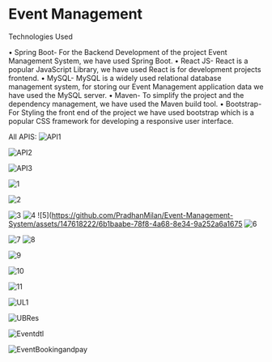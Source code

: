 # Event Management 

Technologies Used 

•	Spring Boot- For the Backend Development of the project Event Management System, we have used Spring Boot.
•	React JS- React is a popular JavaScript Library, we have used React is for development projects frontend.
•	MySQL- MySQL is a widely used relational database management system, for storing our Event Management application data we have used the MySQL server.
•	Maven- To simplify the project and the dependency management, we have used the Maven build tool.
•	Bootstrap- For Styling the front end of the project we have used bootstrap which is a popular CSS framework for developing a responsive user interface.

 










All APIS:
![API1](https://github.com/PradhanMilan/Event-Management-System/assets/147618222/4a4a480b-68a5-47d0-84e5-dd5eca2d9488)


![API2](https://github.com/PradhanMilan/Event-Management-System/assets/147618222/aefdad7f-fb64-4575-ae07-7df5376fc36a)




![API3](https://github.com/PradhanMilan/Event-Management-System/assets/147618222/efa2efce-b385-4be9-bf98-fcc87a3c9d7b)


 
![1](https://github.com/PradhanMilan/Event-Management-System/assets/147618222/569a955a-bb8c-406b-b841-46d6c1ea62c1)

![2](https://github.com/PradhanMilan/Event-Management-System/assets/147618222/c927d278-ec49-4219-8328-c081f8681537)

![3](https://github.com/PradhanMilan/Event-Management-System/assets/147618222/66746eb6-1aeb-47db-a367-a1057ba96971)
![4](https://github.com/PradhanMilan/Event-Management-System/assets/147618222/9283c2e3-4779-4de8-95f1-a00051f6171e)
![5](https://github.com/PradhanMilan/Event-Management-System/assets/147618222/6b1baabe-78f8-4a68-8e34-9a252a6a1675
![6](https://github.com/PradhanMilan/Event-Management-System/assets/147618222/2d301e4c-dc39-4f83-b65c-89a1a077ed19)

![7](https://github.com/PradhanMilan/Event-Management-System/assets/147618222/8fadb952-390c-47ca-90eb-1f977ecfa416)
![8](https://github.com/PradhanMilan/Event-Management-System/assets/147618222/148c1786-b14d-4bcd-924d-61207feccd38)

![9](https://github.com/PradhanMilan/Event-Management-System/assets/147618222/a4f53c1a-ec07-4a37-af5d-9bc8fe381a29)

![10](https://github.com/PradhanMilan/Event-Management-System/assets/147618222/4015f9b6-4925-4be9-9cb3-a04877db1d8c)

![11](https://github.com/PradhanMilan/Event-Management-System/assets/147618222/36b7d7f7-dd6f-4444-9981-150443bb67f6)

![UL1](https://github.com/PradhanMilan/Event-Management-System/assets/147618222/6f33f9cb-fd9c-4919-9fc0-0c5af6ec7c87)


![UBRes](https://github.com/PradhanMilan/Event-Management-System/assets/147618222/f4cffeab-6c74-499a-bdda-a5d9a40eb67d)




![Eventdtl](https://github.com/PradhanMilan/Event-Management-System/assets/147618222/2000aee1-8bfa-4c55-bc76-3b890f159942)



![EventBookingandpay](https://github.com/PradhanMilan/Event-Management-System/assets/147618222/37fcf104-0bc2-40ad-b680-f828b34cb3f1)


